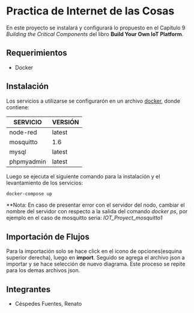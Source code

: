 # Practica de Internet de las Cosas
En este proyecto se instalará y configurará lo propuesto en el Capítulo 9 *Building the Critical Components* del libro **Build Your Own IoT Platform**.
## Requerimientos
- Docker

## Instalación

Los servicios a utilizarse se configurarón en un archivo [docker](docker-compose.yml), donde contiene:

| SERVICIO| VERSIÓN|
| ----- | ---- |
| node-red | latest|
| mosquitto| 1.6|
| mysql| latest|
| phpmyadmin| latest|

Luego se ejecuta el siguiente comando para la instalación y el levantamiento de los servicios:
```bash
docker-compose up
```
**Nota: En caso de presentar error con el servidor del nodo, cambiar el nombre del servidor con respecto a la salida del comando *docker ps*, por ejemplo en el caso de mosquitto seria: *IOT_Proyect_mosquitto1*
## Importación de Flujos
Para la importación solo se hace click en el icono de opciones(esquina superior derecha), luego en **import**. Seguido se agrega el archivo json a importar y se hace selección de nuevo diagrama. Este proceso se repite para los demas archivos json.

## Integrantes

- Céspedes Fuentes, Renato

